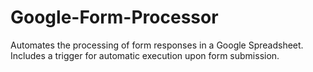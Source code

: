 # Google-Form-Processor
Automates the processing of form responses in a Google Spreadsheet. Includes a trigger for automatic execution upon form submission.

